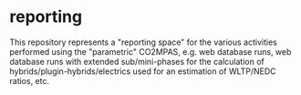 # reporting
This repository represents a "reporting space" for the various activities performed using the "parametric" CO2MPAS, e.g. web database runs, web database runs with extended sub/mini-phases for the calculation of hybrids/plugin-hybrids/electrics used for an estimation of WLTP/NEDC ratios, etc.

